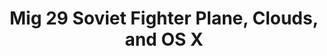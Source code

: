 ---
ee_id: '4346'
site: '1'
type: '2'
long_id: 2016-033 Mig 29 Soviet Fighter Plane, Clouds, and OS X
url: 2016-033-mig-29-soviet-fighter-plane-clouds-and-os-x
year: '2016'
medium: Mig 29 Soviet Fighter Plane and Clouds (2005) Nintendo Entertainment System
  .nes Roms, Macmini running OS X, Nintendo emulator (Open Emu), variable multi-channel
  presentation
commission:
add_credit:
dims: Dimensions variable
pitch:
ps:
live_url:
related:
title: Mig 29 Soviet Fighter Plane, Clouds, and OS X
youtube:
imgs: |-
  mig-29-soviet-fighter-plane-and-clouds-2016-033-full-database-JH.jpg
  mig-29-soviet-fighter-plane-and-clouds-osx-2016-033-full-database-ih-1-150.jpg
  mig-29-soviet-fighter-plane-and-clouds-2016-033-install-database-01-AV.jpg
  mig-29-soviet-fighter-plane-and-clouds-osx-2016-033-full-database-ih-4-150.jpg
  mig-29-soviet-fighter-plane-and-clouds-osx-2016-033-full-database-ih-3-150.jpg
  mig-osx-2016-033-full-database-ih-11241.jpg
subheading:
year2: '2016'
download:
add_credits:
related_code:
! '':
layout: things-i-made
---